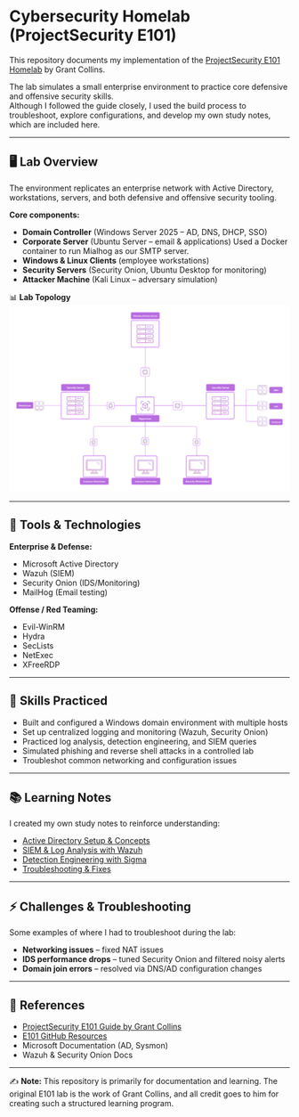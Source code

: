 # Cybersecurity Homelab (ProjectSecurity E101)

This repository documents my implementation of the [ProjectSecurity E101 Homelab](https://docs.projectsecurity.io/e101/overview) by Grant Collins.  

The lab simulates a small enterprise environment to practice core defensive and offensive security skills.  
Although I followed the guide closely, I used the build process to troubleshoot, explore configurations, and develop my own study notes, which are included here.  

---

## 🖥️ Lab Overview

The environment replicates an enterprise network with Active Directory, workstations, servers, and both defensive and offensive security tooling.  

**Core components:**  
- **Domain Controller** (Windows Server 2025 – AD, DNS, DHCP, SSO)  
- **Corporate Server** (Ubuntu Server – email & applications) Used a Docker container to run Mialhog as our SMTP server.
- **Windows & Linux Clients** (employee workstations)  
- **Security Servers** (Security Onion, Ubuntu Desktop for monitoring)  
- **Attacker Machine** (Kali Linux – adversary simulation)  

📊 **Lab Topology**  
![Lab Topology](diagrams/network_topology.png)  

---

## 🔧 Tools & Technologies

**Enterprise & Defense:**  
- Microsoft Active Directory  
- Wazuh (SIEM)  
- Security Onion (IDS/Monitoring)  
- MailHog (Email testing)  

**Offense / Red Teaming:**  
- Evil-WinRM  
- Hydra  
- SecLists  
- NetExec  
- XFreeRDP  

---

## 🎯 Skills Practiced

- Built and configured a Windows domain environment with multiple hosts  
- Set up centralized logging and monitoring (Wazuh, Security Onion)  
- Practiced log analysis, detection engineering, and SIEM queries  
- Simulated phishing and reverse shell attacks in a controlled lab  
- Troubleshot common networking and configuration issues  

---

## 📚 Learning Notes

I created my own study notes to reinforce understanding:  
- [Active Directory Setup & Concepts](notes/active-directory.md)  
- [SIEM & Log Analysis with Wazuh](notes/siem-wazuh.md)  
- [Detection Engineering with Sigma](notes/detection-engineering.md)  
- [Troubleshooting & Fixes](notes/troubleshooting.md)  

---

## ⚡ Challenges & Troubleshooting

Some examples of where I had to troubleshoot during the lab:  
- **Networking issues** – fixed NAT issues 
- **IDS performance drops** – tuned Security Onion and filtered noisy alerts  
- **Domain join errors** – resolved via DNS/AD configuration changes  


---

## 📖 References

- [ProjectSecurity E101 Guide by Grant Collins](https://docs.projectsecurity.io/e101/overview)  
- [E101 GitHub Resources](https://github.com/collinsmc23/projectsecurity-e101)  
- Microsoft Documentation (AD, Sysmon)  
- Wazuh & Security Onion Docs  

---

✍️ **Note:** This repository is primarily for documentation and learning. The original E101 lab is the work of Grant Collins, and all credit goes to him for creating such a structured learning program.
